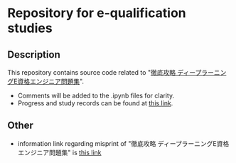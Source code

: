 # Repository for e-qualification studies
## Description
This repository contains source code related to "[徹底攻略 ディープラーニングE資格エンジニア問題集](https://book.impress.co.jp/books/1118101176)". 
- Comments will be added to the .ipynb files for clarity.
- Progress and study records can be found at [this link](https://zenn.dev/giba/scraps/9fc458a6fd3fa4).



## Other
- information link regarding misprint of "徹底攻略 ディープラーニングE資格エンジニア問題集" is [this link](https://book.impress.co.jp/books/1118101176)
